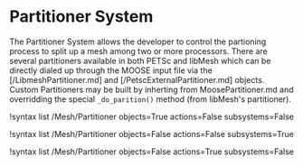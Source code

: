 # Partitioner System

The Partitioner System allows the developer to control the partioning process
to split up a mesh among two or more processors. There are several partitioners
available in both PETSc and libMesh which can be directly dialed up through the
MOOSE input file via the [/LibmeshPartitioner.md] and [/PetscExternalPartitioner.md]
objects. Custom Partitioners may be built by inherting from MoosePartitioner.md
and overridding the special `_do_parition()` method (from libMesh's partitioner).

!syntax list /Mesh/Partitioner objects=True actions=False subsystems=False

!syntax list /Mesh/Partitioner objects=False actions=False subsystems=True

!syntax list /Mesh/Partitioner objects=False actions=True subsystems=False
